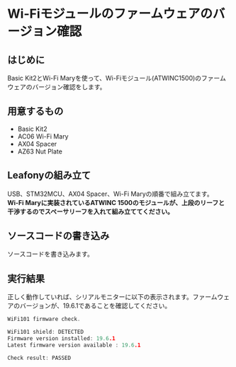 # Wi-Fiモジュールのファームウェアのバージョン確認
## はじめに
Basic Kit2とWi-Fi Maryを使って、Wi-Fiモジュール(ATWINC1500)のファームウェアのバージョン確認をします。

## 用意するもの
* Basic Kit2
* AC06 Wi-Fi Mary
* AX04 Spacer
* AZ63 Nut Plate

## Leafonyの組み立て
USB、STM32MCU、AX04 Spacer、Wi-Fi Maryの順番で組み立てます。</br>
**Wi-Fi Maryに実装されているATWINC 1500のモジュールが、上段のリーフと干渉するのでスペーサリーフを入れて組み立ててください。**</br>

## ソースコードの書き込み
ソースコードを書き込みます。</br>

## 実行結果
正しく動作していれば、シリアルモニターに以下の表示されます。ファームウェアのバージョンが、19.6.1であることを確認してください。</br>

```c++
WiFi101 firmware check.

WiFi101 shield: DETECTED
Firmware version installed: 19.6.1
Latest firmware version available : 19.6.1

Check result: PASSED
```
